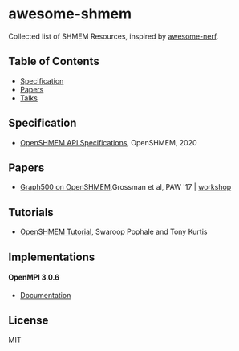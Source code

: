 # awesome-shmem
Collected list of SHMEM Resources, inspired by [awesome-nerf](https://github.com/yenchenlin/awesome-NeRF).

## Table of Contents
- [Specification](#specification)
- [Papers](#papers)
- [Talks](#talks)

## Specification
- [OpenSHMEM API Specifications](http://www.openshmem.org/site/specification), OpenSHMEM, 2020

## Papers
- [Graph500 on OpenSHMEM](https://dl.acm.org/doi/10.1145/3144779.3144781),Grossman et al, PAW '17 | [workshop](https://sc17.supercomputing.org/SC17%20Archive/workshops/workshop_pages/wkpr182.html)

## Tutorials
- [OpenSHMEM Tutorial](http://www.openshmem.org/site/sites/default/site_files/SHMEM_tutorial.pdf), Swaroop Pophale and Tony Kurtis

## Implementations
#### OpenMPI 3.0.6
- [Documentation](https://www.open-mpi.org/doc/v3.0/man3/OpenSHMEM.3.php)

## License 
MIT
